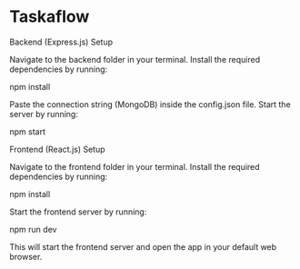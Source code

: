 # Taskaflow

Backend (Express.js) Setup

Navigate to the backend folder in your terminal.
Install the required dependencies by running:

npm install

Paste the connection string (MongoDB) inside the config.json file. Start the server by running:

npm start

Frontend (React.js) Setup

Navigate to the frontend folder in your terminal.
Install the required dependencies by running:

npm install

Start the frontend server by running:

npm run dev

This will start the frontend server and open the app in your default web browser.

